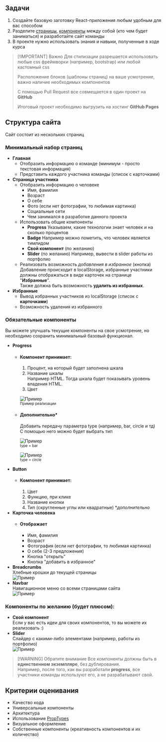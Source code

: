## Задачи
1. Создайте базовую заготовку React-приложения любым удобным для вас способом
2. Разделите [страницы](https://www.notion.so/617b323ef4434c34b7906c9270015da2?pvs=21), [компоненты](https://www.notion.so/617b323ef4434c34b7906c9270015da2?pvs=21) между собой (кто чем будет заниматься) и разработайте сайт команды
3. В проекте нужно использовать знания и навыки, полученные в ходе курса
> [!IMPORTANT] Важно
> Для стилизации разрешается использовать любые css фреймворки (например, bootstrap) или любой кастомный css  
> 
> Расположение блоков (шаблоны страниц) на ваше усмотрение, важно наличие необходимых компонентов
> 
> C помощью Pull Request все совмещается в один проект на **GitHub**
>
> Итоговый проект необходимо выгрузить на хостинг **GitHub Pages**
## Структура сайта
Сайт состоит из нескольких страниц
### Минимальный набор страниц
* **Главная**
  * Отобразить информацию о команде (минимум - просто текстовая информация)
  * Представить каждого участника команды (список с карточками)
* **Страница участника**
  * Отобразить информацию о человеке
    * Имя, фамилия
    * Возраст
    * О себе
    * Фото (если нет фотографии, то любимая картинка)
    * Социальные сети
    * Чем занимался в разработке данного проекта
  * Использовать общие компоненты
    * **Progress**
    Указываем, какие технологии знает человек и на сколько процентов
    * **Badge**
    Например можно пометить, что человек является тимлидом
    * **Свой компонент** (по желанию)
    * **Slider** (по желанию)
    Например, вывести в slider работы из портфолио
  * Реализовать возможность *добавления в избранное* (кнопка)  
  Добавление происходит в localStorage, избранные участники должны отображаться в виде карточек на странице "**Избранные**".  
	Также должна быть возможность **удалить из избранных**.
* **Избранные**
  * Вывод избранных участников из localStorage (список с **карточками**)
  * Возможность удаления из избранного
### Обязательные компоненты
Вы можете улучшать текущие компоненты на свое усмотрение, но необходимо сохранить минимальный базовый функционал.
* **Progress**
  * #### Компонент принимает:
    1. Процент, на который будет заполнена шкала
    2. Название шкалы  
		Например HTML. Тогда шкала будет показывать уровень владения HTML.
    3. Цвет

    ![Пример](https://file.notion.so/f/f/4c8a7a76-f839-431a-aed6-1f9189e1c691/0af5b550-d073-45e7-91fc-36c5299ab5df/Untitled.png?id=295102e8-3a0e-4dca-ae87-8bfe950fde5a&table=block&spaceId=4c8a7a76-f839-431a-aed6-1f9189e1c691&expirationTimestamp=1717869600000&signature=pDPoDyKncLmk1mGDDD0tnE1E9gzVhYML4zmt-3i8IHs&downloadName=Untitled.png)  
<small>Пример реализации</small>
  * #### Дополнительно*  
	Добавить передачу параметра type (например, bar, circle и тд)  
	С помощью него можно будет выбрать тип

	![Пример](https://file.notion.so/f/f/4c8a7a76-f839-431a-aed6-1f9189e1c691/0847cc1f-ba3d-4466-a880-0c25bef6c7d2/Untitled.png?id=3d29b962-2665-4d76-9894-1169870ea953&table=block&spaceId=4c8a7a76-f839-431a-aed6-1f9189e1c691&expirationTimestamp=1717869600000&signature=jnY3NPoE3qjiVhKQbSw9mPtgGRd_ySX2uWuVbnhqPcw&downloadName=Untitled.png)  
<small>type = bar</small>

	![Пример](https://file.notion.so/f/f/4c8a7a76-f839-431a-aed6-1f9189e1c691/f758239d-43b5-472d-833d-21eb4a987a03/Untitled.png?id=7097ff08-fed6-48f7-90df-016f70547915&table=block&spaceId=4c8a7a76-f839-431a-aed6-1f9189e1c691&expirationTimestamp=1717869600000&signature=RWS4KrM0fZLtj37XTcp59Dejo8Q-aWhAIGg5gWukVVE&downloadName=Untitled.png)  
<small>type = circle</small>
* **Button**
  * #### Компонент принимает:
    1. Цвет
    2. Функцию, при клике
    3. Название кнопки
    4. Тип (скругленные углы или квадратные) **дополнительно*
* **Карточка человека**
  * #### Отображает
    * Имя, фамилия
    * Возраст
    * Фотография (если нет фотографии, то любимая картинка)
    * О себе (2-3 предложения)
    * Кнопка "открыть"
    * Кнопка "добавить в избранное"
* **Breadcrumbs**  
Хлебные крошки до текущей страницы  
![Пример](https://file.notion.so/f/f/4c8a7a76-f839-431a-aed6-1f9189e1c691/560f8ff5-907d-4edf-ab97-4875e0ee3dcf/Untitled.png?id=a34b052a-ea19-45f1-ab15-5a54cd0eb4fd&table=block&spaceId=4c8a7a76-f839-431a-aed6-1f9189e1c691&expirationTimestamp=1717869600000&signature=OOBxRtXP8HSSLpmiFE1FiWNr2gvhmFy7TWy58muG9z4&downloadName=Untitled.png)
* **Navbar**  
Навигационное меню со всеми страницами сайта  
![Пример](https://file.notion.so/f/f/4c8a7a76-f839-431a-aed6-1f9189e1c691/03e3e6fa-899b-43d3-973e-52867cc0076a/Untitled.png?id=fa2fc766-8c50-4f9f-ad64-c78c076498da&table=block&spaceId=4c8a7a76-f839-431a-aed6-1f9189e1c691&expirationTimestamp=1717869600000&signature=_02ElfVGQONyDQxmggGeq-V7nFtSA5C2fEpqBRP0pQw&downloadName=Untitled.png)
### Компоненты по желанию (будет плюсом):
* **Свой компонент**  
Если у вас есть идеи для своих компонентов, то вы можете их реализовать :)
* **Slider**  
Слайдер с какими-либо элементами (например, работы из портфолио)  
![Пример](https://file.notion.so/f/f/4c8a7a76-f839-431a-aed6-1f9189e1c691/51620f77-57a3-491c-b538-ef491f795c17/Untitled.png?id=caa15a56-e8a0-4183-97a7-0879166d247d&table=block&spaceId=4c8a7a76-f839-431a-aed6-1f9189e1c691&expirationTimestamp=1717869600000&signature=rU1mxpgupQ1BKZCQRg1BlJ7jrZKq0fQuSrM3Ii58u_w&downloadName=Untitled.png)

> [!WARNING] Обратите внимание
>Все компоненты должны быть в **единственном экземпляре**, без дублирования.  
>Например, после того, как вы разработали **progress**, все участники команды используют его, а не разрабатывают свой.
## Критерии оценивания
* Качество кода
* Универсальные компоненты
* Архитектура
* Использование [PropTypes](https://www.npmjs.com/package/prop-types)
* Визуальное оформление
* Собственные компоненты (креативность компонентов и их количество)
